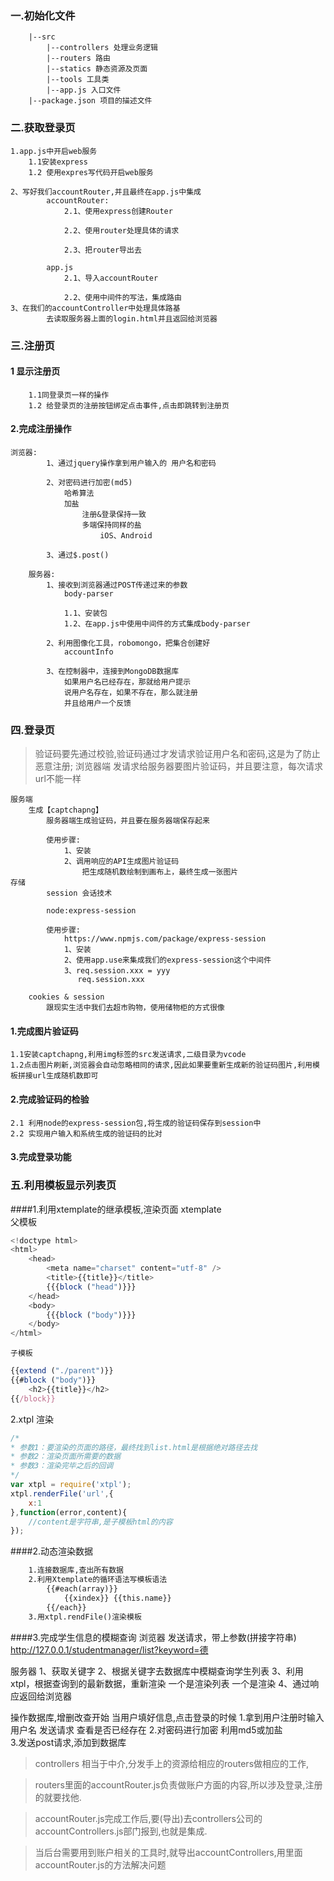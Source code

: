 ### 一.初始化文件
```
    |--src
		|--controllers 处理业务逻辑
		|--routers 路由
		|--statics 静态资源及页面
		|--tools 工具类
		|--app.js 入口文件
    |--package.json 项目的描述文件
```
### 二.获取登录页

```
1.app.js中开启web服务
    1.1安装express
    1.2 使用expres写代码开启web服务

2、写好我们accountRouter,并且最终在app.js中集成
		accountRouter:
			2.1、使用express创建Router
			
			2.2、使用router处理具体的请求
			
			2.3、把router导出去
			
	    app.js
			2.1、导入accountRouter
			
			2.2、使用中间件的写法，集成路由
3、在我们的accountController中处理具体路基
		去读取服务器上面的login.html并且返回给浏览器
```

### 三.注册页

#### 1 显示注册页
```
	1.1同登录页一样的操作
	1.2 给登录页的注册按钮绑定点击事件,点击即跳转到注册页
```
#### 2.完成注册操作
```
浏览器:
		1、通过jquery操作拿到用户输入的 用户名和密码
		
		2、对密码进行加密(md5)
			哈希算法
			加盐
				注册&登录保持一致
				多端保持同样的盐
					iOS、Android
		
		3、通过$.post()
```
```	
	服务器:
		1、接收到浏览器通过POST传递过来的参数
			body-parser
			
			1.1、安装包
			1.2、在app.js中使用中间件的方式集成body-parser
			
		2、利用图像化工具，robomongo，把集合创建好
			accountInfo
			
		3、在控制器中，连接到MongoDB数据库
			如果用户名已经存在，那就给用户提示
			说用户名存在，如果不存在，那么就注册
			并且给用户一个反馈
```
### 四.登录页
>验证码要先通过校验,验证码通过才发请求验证用户名和密码,这是为了防止恶意注册;
	浏览器端
		发请求给服务器要图片验证码，并且要注意，每次请求
		url不能一样
	
	服务端
		生成【captchapng】
			服务器端生成验证码，并且要在服务器端保存起来
			
			使用步骤:
				1、安装
				2、调用响应的API生成图片验证码
					把生成随机数绘制到画布上，最终生成一张图片
	存储
			session 会话技术
			
			node:express-session
			
			使用步骤:
				https://www.npmjs.com/package/express-session
				1、安装
				2、使用app.use来集成我们的express-session这个中间件
				3、req.session.xxx = yyy
				   req.session.xxx
				
		cookies & session
			跟现实生活中我们去超市购物，使用储物柜的方式很像			
#### 1.完成图片验证码
	1.1安装captchapng,利用img标签的src发送请求,二级目录为vcode
	1.2点击图片刷新,浏览器会自动忽略相同的请求,因此如果要重新生成新的验证码图片,利用模板拼接url生成随机数即可
#### 2.完成验证码的检验
	2.1 利用node的express-session包,将生成的验证码保存到session中
	2.2 实现用户输入和系统生成的验证码的比对

#### 3.完成登录功能



### 五.利用模板显示列表页
####1.利用xtemplate的继承模板,渲染页面
	xtemplate  
	父模板
```js	
<!doctype html>
<html>
    <head>
        <meta name="charset" content="utf-8" />
        <title>{{title}}</title>
        {{{block ("head")}}}
    </head>
    <body>
        {{{block ("body")}}}
    </body>
</html>
```
	子模板
```js	
{{extend ("./parent")}}
{{#block ("body")}}
    <h2>{{title}}</h2>
{{/block}}
```
2.xtpl 渲染
```js
/*
* 参数1：要渲染的页面的路径，最终找到list.html是根据绝对路径去找
* 参数2：渲染页面所需要的数据
* 参数3：渲染完毕之后的回调
*/
var xtpl = require('xtpl');
xtpl.renderFile('url',{
	x:1
},function(error,content){
	//content是字符串,是子模板html的内容
});
```
####2.动态渲染数据
```txt
	1.连接数据库,查出所有数据
	2.利用Xtemplate的循环语法写模板语法
		{{#each(array)}}
		    {{xindex}} {{this.name}}
		{{/each}}
	3.用xtpl.rendFile()渲染模板
```
####3.完成学生信息的模糊查询
浏览器
	发送请求，带上参数(拼接字符串)
	http://127.0.0.1/studentmanager/list?keyword=德
	
服务器
	1、获取关键字 
	2、根据关键字去数据库中模糊查询学生列表
	3、利用xtpl，根据查询到的最新数据，重新渲染
		一个是渲染列表
		一个是渲染
	4、通过响应返回给浏览器
















操作数据库,增删改查开始
当用户填好信息,点击登录的时候
1.拿到用户注册时输入用户名 发送请求 查看是否已经存在
2.对密码进行加密 利用md5或加盐	
3.发送post请求,添加到数据库


















> controllers 相当于中介,分发手上的资源给相应的routers做相应的工作,

>routers里面的accountRouter.js负责做账户方面的内容,所以涉及登录,注册的就要找他.

>accountRouter.js完成工作后,要(导出)去controllers公司的accountControllers.js部门报到,也就是集成.

>当后台需要用到账户相关的工具时,就导出accountControllers,用里面accountRouter.js的方法解决问题